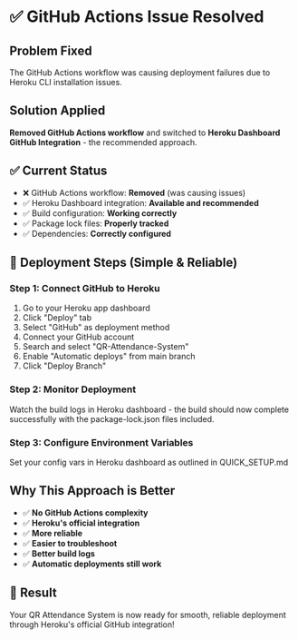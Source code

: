 # ✅ GitHub Actions Issue Resolved

## Problem Fixed
The GitHub Actions workflow was causing deployment failures due to Heroku CLI installation issues. 

## Solution Applied
**Removed GitHub Actions workflow** and switched to **Heroku Dashboard GitHub Integration** - the recommended approach.

## ✅ Current Status
- ❌ GitHub Actions workflow: **Removed** (was causing issues)
- ✅ Heroku Dashboard integration: **Available and recommended**
- ✅ Build configuration: **Working correctly**
- ✅ Package lock files: **Properly tracked**
- ✅ Dependencies: **Correctly configured**

## 🚀 Deployment Steps (Simple & Reliable)

### Step 1: Connect GitHub to Heroku
1. Go to your Heroku app dashboard
2. Click "Deploy" tab
3. Select "GitHub" as deployment method
4. Connect your GitHub account
5. Search and select "QR-Attendance-System"
6. Enable "Automatic deploys" from main branch
7. Click "Deploy Branch"

### Step 2: Monitor Deployment
Watch the build logs in Heroku dashboard - the build should now complete successfully with the package-lock.json files included.

### Step 3: Configure Environment Variables
Set your config vars in Heroku dashboard as outlined in QUICK_SETUP.md

## Why This Approach is Better
- ✅ **No GitHub Actions complexity**
- ✅ **Heroku's official integration**
- ✅ **More reliable**
- ✅ **Easier to troubleshoot**
- ✅ **Better build logs**
- ✅ **Automatic deployments still work**

## 🎉 Result
Your QR Attendance System is now ready for smooth, reliable deployment through Heroku's official GitHub integration!
